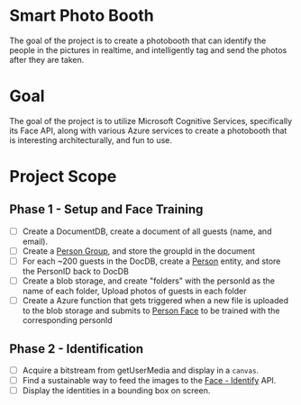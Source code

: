 # Smart Photo Booth

The goal of the project is to create a photobooth that can identify the people in the pictures in realtime, and intelligently tag and send the photos after they are taken. 

# Goal 
The goal of the project is to utilize Microsoft Cognitive Services, specifically its Face API, along with various Azure services to create a photobooth that is interesting architecturally, and fun to use.

# Project Scope
## Phase 1 - Setup and Face Training
- [ ] Create a DocumentDB, create a document of all guests (name, and email).
- [ ] Create a [Person Group](https://dev.projectoxford.ai/docs/services/563879b61984550e40cbbe8d/operations/563879b61984550f30395244), and store the groupId in the document
- [ ] For each ~200 guests in the DocDB, create a [Person](https://dev.projectoxford.ai/docs/services/563879b61984550e40cbbe8d/operations/563879b61984550f3039523c) entity, and store the PersonID back to DocDB
- [ ] Create a blob storage, and create "folders" with the personId as the name of each folder, Upload photos of guests in each folder
- [ ] Create a Azure function that gets triggered when a new file is uploaded to the blob storage and submits to [Person Face](https://dev.projectoxford.ai/docs/services/563879b61984550e40cbbe8d/operations/563879b61984550f3039523b) to be trained with the corresponding personId

## Phase 2 - Identification
- [ ] Acquire a bitstream from getUserMedia and display in a `canvas`.
- [ ] Find a sustainable way to feed the images to the [Face - Identify](https://dev.projectoxford.ai/docs/services/563879b61984550e40cbbe8d/operations/563879b61984550f30395239) API.
- [ ] Display the identities in a bounding box on screen.